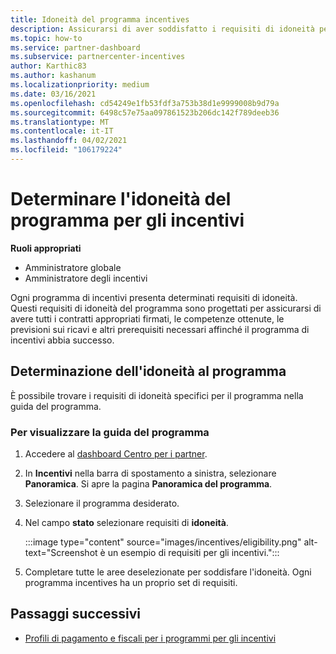 ```yaml
---
title: Idoneità del programma incentives
description: Assicurarsi di aver soddisfatto i requisiti di idoneità per il programma incentives. Questo processo include la verifica dell'idoneità nella Guida al programma.
ms.topic: how-to
ms.service: partner-dashboard
ms.subservice: partnercenter-incentives
author: Karthic83
ms.author: kashanum
ms.localizationpriority: medium
ms.date: 03/16/2021
ms.openlocfilehash: cd54249e1fb53fdf3a753b38d1e9999008b9d79a
ms.sourcegitcommit: 6498c57e75aa097861523b206dc142f789deeb36
ms.translationtype: MT
ms.contentlocale: it-IT
ms.lasthandoff: 04/02/2021
ms.locfileid: "106179224"
---
```

# <a name="determine-your-incentives-program-eligibility"></a>Determinare l'idoneità del programma per gli incentivi

**Ruoli appropriati**

- Amministratore globale
- Amministratore degli incentivi

 Ogni programma di incentivi presenta determinati requisiti di idoneità. Questi requisiti di idoneità del programma sono progettati per assicurarsi di avere tutti i contratti appropriati firmati, le competenze ottenute, le previsioni sui ricavi e altri prerequisiti necessari affinché il programma di incentivi abbia successo.

## <a name="determining-your-program-eligibility"></a>Determinazione dell'idoneità al programma

È possibile trovare i requisiti di idoneità specifici per il programma nella guida del programma. 

### <a name="to-see-your-program-guide"></a>Per visualizzare la guida del programma

1. Accedere al [dashboard Centro per i partner](https://partner.microsoft.com/dashboard/).

2. In **Incentivi** nella barra di spostamento a sinistra, selezionare **Panoramica**. Si apre la pagina **Panoramica del programma**.

3. Selezionare il programma desiderato.

4. Nel campo **stato** selezionare requisiti di **idoneità**.

   :::image type="content" source="images/incentives/eligibility.png" alt-text="Screenshot è un esempio di requisiti per gli incentivi.":::

5. Completare tutte le aree deselezionate per soddisfare l'idoneità. Ogni programma incentives ha un proprio set di requisiti.

## <a name="next-steps"></a>Passaggi successivi

- [Profili di pagamento e fiscali per i programmi per gli incentivi](incentives-create-and-manage-your-payout-and-tax-profiles.md)
